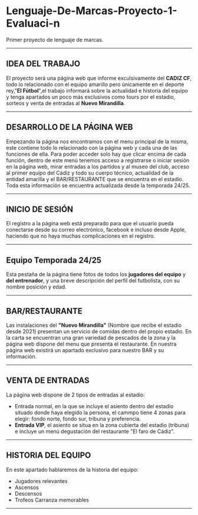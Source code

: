 # Lenguaje-De-Marcas-Proyecto-1-Evaluaci-n
Primer proyecto de lenguaje de marcas.

---

## IDEA DEL TRABAJO
El proyecto será una página web que informe exculsivamente del **CADIZ CF**, todo lo relacionado con el equipo amarillo pero únicamente en el deporte rey,"**El Fútbol**",el trabajo informará sobre la actualidad e historia del equipo y tenga apartados un poco más exclusivos como tours por el estadio, sorteos y venta de entradas al **Nuevo Mirandilla**. 

---

## DESARROLLO DE LA PÁGINA WEB
Empezando la página nos encontramos con el menu principal de la misma, este contiene todo lo relacionado con la página web y cada una de las funciones de ella. 
Para poder acceder solo hay que clicar encima de cada función, dentro de este menú tenemos acceso a registrarse o iniciar sesión en la página web, mirar entradas a los partidos y al museo del club,
acceso al primer equipo del Cádiz y todo su cuerpo técnico, actualidad de la entidad amarilla y el BAR/RESTAURANTE que se encuentra en el estadio. Toda esta información se encuentra actualizada desde la temporada 24/25.

---

## INICIO DE SESIÓN
El registro a la página web está preparado para que el usuario pueda conectarse desde su correo electrónico, facebook e incluso desde Apple, haciendo que no haya muchas complicaciones en el registro.

---

## Equipo Temporada 24/25
Esta pestaña de la página tiene fotos de todos los **jugadores del equipo** y **del entrenador**, y una breve descripción del perfil del futbolista, con su nombre posición y edad.

---

## BAR/RESTAURANTE
Las instalaciones del **"Nuevo Mirandilla"** (Nombre que recibe el estadio desde 2021) presentan un servicio de comidas dentro del propio estadio. 
En la carta se encuentran una gran variedad de pescados de la zona y la página web dispone del menu que presenta el restaurante. 
En nuestra página web existirá un apartado exclusivo para nuestro BAR y su información.

---

## VENTA DE ENTRADAS
La página web dispone de 2 tipos de entradas al estadio:

- Entrada normal, en la que se incluye el asiento dentro del estadio situado donde haya elegido la persona, el cammpo tiene 4 zonas para elegir:
  fondo norte, fondo sur, tribuna y preferencia.
- **Entrada VIP**,  el asiento se situa en la zona cubierta del estadio (tribuna) e incluye un menú degustación del restaurante "El faro de Cádiz".


---

## HISTORIA DEL EQUIPO
En este apartado hablaremos de la historia del equipo:
- Jugadores relevantes
- Ascensos
- Descensos
- Trofeos Carranza memorables 

---
